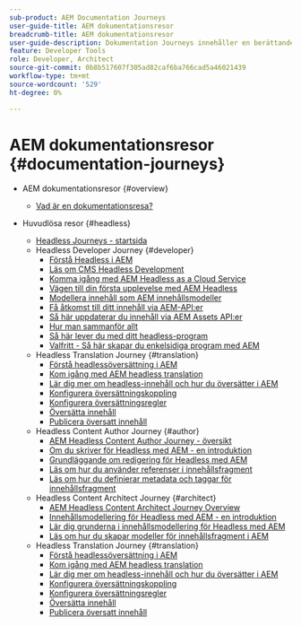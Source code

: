 ```yaml
---
sub-product: AEM Documentation Journeys
user-guide-title: AEM dokumentationsresor
breadcrumb-title: AEM dokumentationsresor
user-guide-description: Dokumentation Journeys innehåller en berättande struktur i AEM dokumentation genom att sammanfoga komplexa och olika funktioner för att lösa ett affärsmål på ett sätt som är beprövat med bästa praxis. Resorna är utformade med AEM nybörjare i åtanke och presenterar koncept och funktioner för att uppnå ett mål från A till Ö.
feature: Developer Tools
role: Developer, Architect
source-git-commit: 0b8b517607f305ad82caf6ba766cad5a46021439
workflow-type: tm+mt
source-wordcount: '529'
ht-degree: 0%

---
```



# AEM dokumentationsresor {#documentation-journeys}

<!--
Please note that all links to other guides need to be absolute references with leading protocol and domain since SCCM does not allow pages to be referenced with relative links in multiple ToCs.
-->

+ AEM dokumentationsresor {#overview}
   + [Vad är en dokumentationsresa?](home.md)

+ Huvudlösa resor {#headless}
   + [Headless Journeys - startsida](https://experienceleague.adobe.com/docs/experience-manager-65/headless-journey/home.html)
   + Headless Developer Journey {#developer}
      + [Förstå Headless i AEM](https://experienceleague.adobe.com/docs/experience-manager-65/headless-journey/developer/overview.html)
      + [Läs om CMS Headless Development](https://experienceleague.adobe.com/docs/experience-manager-65/headless-journey/developer/learn-about.html)
      + [Komma igång med AEM Headless as a Cloud Service](https://experienceleague.adobe.com/docs/experience-manager-65/headless-journey/developer/getting-started.html)
      + [Vägen till din första upplevelse med AEM Headless](https://experienceleague.adobe.com/docs/experience-manager-65/headless-journey/developer/path-to-first-experience.html)
      + [Modellera innehåll som AEM innehållsmodeller](https://experienceleague.adobe.com/docs/experience-manager-65/headless-journey/developer/model-your-content.html)
      + [Få åtkomst till ditt innehåll via AEM-API:er](https://experienceleague.adobe.com/docs/experience-manager-65/headless-journey/developer/access-your-content.html)
      + [Så här uppdaterar du innehåll via AEM Assets API:er](https://experienceleague.adobe.com/docs/experience-manager-65/headless-journey/developer/update-your-content.html)
      + [Hur man sammanför allt](https://experienceleague.adobe.com/docs/experience-manager-65/headless-journey/developer/put-it-all-together.html)
      + [Så här lever du med ditt headless-program](https://experienceleague.adobe.com/docs/experience-manager-65/headless-journey/developer/go-live.html)
      + [Valfritt - Så här skapar du enkelsidiga program med AEM](https://experienceleague.adobe.com/docs/experience-manager-65/headless-journey/developer/create-spa.html)
   + Headless Translation Journey {#translation}
      + [Förstå headlessöversättning i AEM](https://experienceleague.adobe.com/docs/experience-manager-65/headless-journey/translation/overview.html)
      + [Kom igång med AEM headless translation](https://experienceleague.adobe.com/docs/experience-manager-65/headless-journey/translation/getting-started.html)
      + [Lär dig mer om headless-innehåll och hur du översätter i AEM](https://experienceleague.adobe.com/docs/experience-manager-65/headless-journey/translation/learn-about.html)
      + [Konfigurera översättningskoppling](https://experienceleague.adobe.com/docs/experience-manager-65/headless-journey/translation/configure-connector.html)
      + [Konfigurera översättningsregler](https://experienceleague.adobe.com/docs/experience-manager-65/headless-journey/translation/translation-rules.html)
      + [Översätta innehåll](https://experienceleague.adobe.com/docs/experience-manager-65/headless-journey/translation/translate-content.html)
      + [Publicera översatt innehåll](https://experienceleague.adobe.com/docs/experience-manager-65/headless-journey/translation/publish-content.html)
   + Headless Content Author Journey {#author}
      + [AEM Headless Content Author Journey - översikt](https://experienceleague.adobe.com/docs/experience-manager-65/headless-journey/author/overview.html)
      + [Om du skriver för Headless med AEM - en introduktion](https://experienceleague.adobe.com/docs/experience-manager-65/headless-journey/author/introduction.html)
      + [Grundläggande om redigering för Headless med AEM](https://experienceleague.adobe.com/docs/experience-manager-65/headless-journey/author/basics.html)
      + [Läs om hur du använder referenser i innehållsfragment](https://experienceleague.adobe.com/docs/experience-manager-65/headless-journey/author/references.html)
      + [Läs om hur du definierar metadata och taggar för innehållsfragment](https://experienceleague.adobe.com/docs/experience-manager-65/headless-journey/author/metadata-tagging.html)
   + Headless Content Architect Journey {#architect}
      + [AEM Headless Content Architect Journey Overview](https://experienceleague.adobe.com/docs/experience-manager-65/headless-journey/architect/overview.html)
      + [Innehållsmodellering för Headless med AEM - en introduktion](https://experienceleague.adobe.com/docs/experience-manager-65/headless-journey/architect/introduction.html)
      + [Lär dig grunderna i innehållsmodellering för Headless med AEM](https://experienceleague.adobe.com/docs/experience-manager-65/headless-journey/architect/basics.html)
      + [Läs om hur du skapar modeller för innehållsfragment i AEM](https://experienceleague.adobe.com/docs/experience-manager-65/headless-journey/architect/model-structure.html)
   + Headless Translation Journey {#translation}
      + [Förstå headlessöversättning i AEM](https://experienceleague.adobe.com/docs/experience-manager-65/headless-journey/translation/overview.html)
      + [Kom igång med AEM headless translation](https://experienceleague.adobe.com/docs/experience-manager-65/headless-journey/translation/getting-started.html)
      + [Lär dig mer om headless-innehåll och hur du översätter i AEM](https://experienceleague.adobe.com/docs/experience-manager-65/headless-journey/translation/learn-about.html)
      + [Konfigurera översättningskoppling](https://experienceleague.adobe.com/docs/experience-manager-65/headless-journey/translation/configure-connector.html)
      + [Konfigurera översättningsregler](https://experienceleague.adobe.com/docs/experience-manager-65/headless-journey/translation/translation-rules.html)
      + [Översätta innehåll](https://experienceleague.adobe.com/docs/experience-manager-65/headless-journey/translation/translate-content.html)
      + [Publicera översatt innehåll](https://experienceleague.adobe.com/docs/experience-manager-65/headless-journey/translation/publish-content.html)
